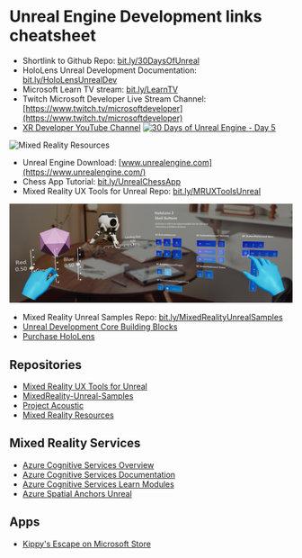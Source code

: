 # Unreal Engine Development links cheatsheet

* Shortlink to Github Repo: [bit.ly/30DaysOfUnreal](https://bit.ly/30DaysOfUnreal)
* HoloLens Unreal Development Documentation: [bit.ly/HoloLensUnrealDev](https://docs.microsoft.com/windows/mixed-reality/unreal-development-overview?WT.mc_id=spatial-6125-ayyonet)
* Microsoft Learn TV stream: [bit.ly/LearnTV](https://docs.microsoft.com/learn/tv/?WT.mc_id=spatial-6125-ayyonet)
* Twitch Microsoft Developer Live Stream Channel: [https://www.twitch.tv/microsoftdeveloper](https://www.twitch.tv/microsoftdeveloper)
* [XR Developer YouTube Channel](https://www.youtube.com/channel/UC8ohQvrBXGvEvP_9X98r4bQ)
[![30 Days of Unreal Engine - Day 5](http://img.youtube.com/vi/1Bu9r7Gp860/0.jpg)](https://www.youtube.com/watch?v=/1Bu9r7Gp860) 

![Mixed Reality Resources](images/MRresources.png) 

* Unreal Engine Download: [www.unrealengine.com](https://www.unrealengine.com/)
* Chess App Tutorial: [bit.ly/UnrealChessApp](https://docs.microsoft.com/windows/mixed-reality/unreal-uxt-ch1?WT.mc_id=spatial-6125-ayyonet)
* Mixed Reality UX Tools for Unreal Repo: [bit.ly/MRUXToolsUnreal](https://github.com/microsoft/MixedReality-UXTools-Unreal?WT.mc_id=spatial-6125-ayyonet)

![Mixed Reality UX Tools for Unreal](Images/uXToolsFeatures.png)

* Mixed Reality Unreal Samples Repo: [bit.ly/MixedRealityUnrealSamples](https://github.com/microsoft/MixedReality-Unreal-Samples?WT.mc_id=spatial-6125-ayyonet)
* [Unreal Development Core Building Blocks](https://docs.microsoft.com/windows/mixed-reality/unreal-development-overview?tabs=mrtk%2Casa&WT.mc_id=spatial-6125-ayyonet#2-core-building-blocks)
* [Purchase HoloLens](https://www.microsoft.com/p/holoLens-2/91pnzzznzwcp/?activetab=pivot:overviewtab&WT.mc_id=spatial-6125-ayyonet)
## Repositories

* [Mixed Reality UX Tools for Unreal](https://github.com/microsoft/MixedReality-UXTools-Unreal?WT.mc_id=spatial-6125-ayyonet)
* [MixedReality-Unreal-Samples](https://github.com/microsoft/MixedReality-Unreal-Samples)
* [Project Acoustic](https://github.com/microsoft/ProjectAcoustics?WT.mc_id=spatial-6125-ayyonet)
* [Mixed Reality Resources](https://github.com/Yonet/MixedRealityResources)

## Mixed Reality Services

* [Azure Cognitive Services Overview](https://docs.microsoft.com/azure/cognitive-services/what-are-cognitive-services?WT.mc_id=aiml-8438-ayyonet)
* [Azure Cognitive Services Documentation](https://docs.microsoft.com/azure/cognitive-services/?WT.mc_id=aiml-8438-ayyonet)
* [Azure Cognitive Services Learn Modules](https://docs.microsoft.com/learn/browse/?products=azure-cognitive-services&WT.mc_id=aiml-8438-ayyonet)
* [Azure Spatial Anchors Unreal](https://docs.microsoft.com/windows/mixed-reality/unreal-azure-spatial-anchors?WT.mc_id=spatial-6125-ayyonet)

## Apps

* [Kippy's Escape on Microsoft Store](https://www.microsoft.com/en-us/p/kippys-escape/9nbd7gl86vkd?activetab=pivot:overviewtab)

<!-- 

*[]()
*[]()
*[]()
*[]()
*[]()
-->
